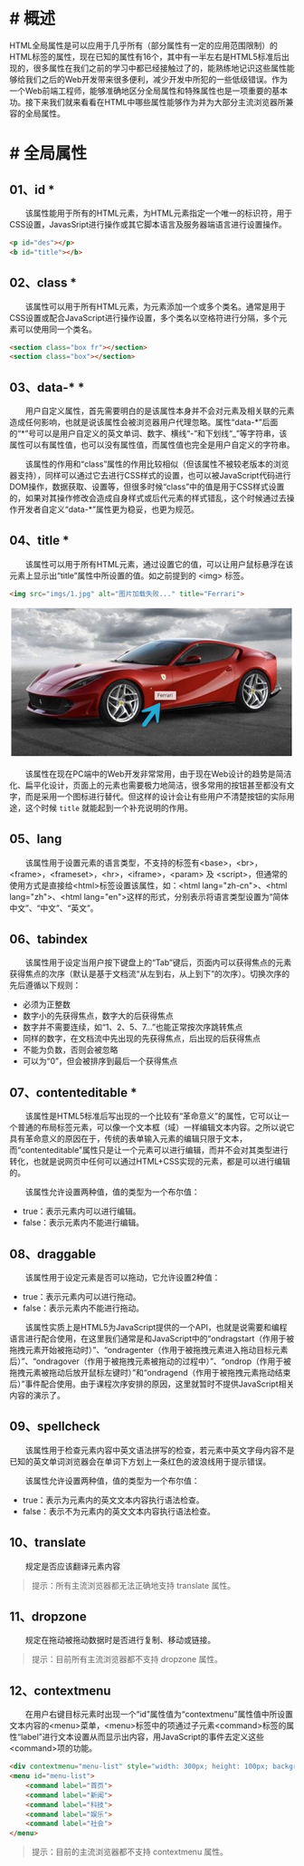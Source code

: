 # # 概述

HTML全局属性是可以应用于几乎所有（部分属性有一定的应用范围限制）的HTML标签的属性，现在已知的属性有16个，其中有一半左右是HTML5标准后出现的，很多属性在我们之前的学习中都已经接触过了的，能熟练地记识这些属性能够给我们之后的Web开发带来很多便利，减少开发中所犯的一些低级错误。作为一个Web前端工程师，能够准确地区分全局属性和特殊属性也是一项重要的基本功。接下来我们就来看看在HTML中哪些属性能够作为并为大部分主流浏览器所兼容的全局属性。

# # 全局属性

## 01、id *

  该属性能用于所有的HTML元素，为HTML元素指定一个唯一的标识符，用于CSS设置，JavasSript进行操作或其它脚本语言及服务器端语言进行设置操作。

```html
<p id="des"></p>
<b id="title"></b>
```

## 02、class *

  该属性可以用于所有HTML元素，为元素添加一个或多个类名。通常是用于CSS设置或配合JavaScript进行操作设置，多个类名以空格符进行分隔，多个元素可以使用同一个类名。

```html
<section class="box fr"></section>
<section class="box"></section>
```

## 03、data-* *

  用户自定义属性，首先需要明白的是该属性本身并不会对元素及相关联的元素造成任何影响，也就是说该属性会被浏览器用户代理忽略。属性“data-\*”后面的“\*”号可以是用户自定义的英文单词、数字、横线“-”和下划线“_”等字符串，该属性可以有属性值，也可以没有属性值，而属性值也完全是用户自定义的字符串。

  该属性的作用和“class”属性的作用比较相似（但该属性不被较老版本的浏览器支持），同样可以通过它去进行CSS样式的设置，也可以被JavaScript代码进行DOM操作，数据获取、设置等，但很多时候“class”中的值是用于CSS样式设置的，如果对其操作修改会造成自身样式或后代元素的样式错乱，这个时候通过去操作开发者自定义“data-*”属性更为稳妥，也更为规范。

## 04、title *

  该属性可以用于所有HTML元素，通过设置它的值，可以让用户鼠标悬浮在该元素上显示出“title”属性中所设置的值。如之前提到的 \<img> 标签。

```html
<img src="imgs/1.jpg" alt="图片加载失败..." title="Ferrari">
```

![](IMGS/global_title.jpeg)

  该属性在现在PC端中的Web开发非常常用，由于现在Web设计的趋势是简洁化、扁平化设计，页面上的元素也需要极力地简洁，很多常用的按钮甚至都没有文字，而是采用一个图标进行替代。但这样的设计会让有些用户不清楚按钮的实际用途，这个时候 `title` 就能起到一个补充说明的作用。

## 05、lang

  该属性用于设置元素的语言类型，不支持的标签有\<base>，\<br>，\<frame>，\<frameset>，\<hr>，\<iframe>，\<param> 及 \<script>，但通常的使用方式是直接给\<html>标签设置该属性，如：\<html lang="zh-cn">、\<html lang="zh">、\<html lang="en">这样的形式，分别表示将语言类型设置为“简体中文”、“中文”、“英文”。

## 06、tabindex

  该属性用于设定当用户按下键盘上的“Tab”键后，页面内可以获得焦点的元素获得焦点的次序（默认是基于文档流“从左到右，从上到下”的次序）。切换次序的先后遵循以下规则：

- 必须为正整数
- 数字小的先获得焦点，数字大的后获得焦点
- 数字并不需要连续，如“1、2、5、7...”也能正常按次序跳转焦点
- 同样的数字，在文档流中先出现的先获得焦点，后出现的后获得焦点
- 不能为负数，否则会被忽略
- 可以为“0”，但会被排序到最后一个获得焦点


## 07、contenteditable *

  该属性是HTML5标准后写出现的一个比较有“革命意义”的属性，它可以让一个普通的布局标签元素，可以像一个文本框（域）一样编辑文本内容。之所以说它具有革命意义的原因在于，传统的表单输入元素的编辑只限于文本，而“contenteditable”属性只是让一个元素可以进行编辑，而并不会对其类型进行转化，也就是说网页中任何可以通过HTML+CSS实现的元素，都是可以进行编辑的。

  该属性允许设置两种值，值的类型为一个布尔值：

- true：表示元素内可以进行编辑。
- false：表示元素内不能进行编辑。



## 08、draggable

  该属性用于设定元素是否可以拖动，它允许设置2种值：

- true：表示元素内可以进行拖动。
- false：表示元素内不能进行拖动。

  该属性实质上是HTML5为JavaScript提供的一个API，也就是说需要和编程语言进行配合使用，在这里我们通常是和JavaScript中的“ondragstart（作用于被拖拽元素开始被拖动时）”、“ondragenter（作用于被拖拽元素进入拖动目标元素后）”、“ondragover（作用于被拖拽元素被拖动的过程中）”、“ondrop（作用于被拖拽元素被拖动后放开鼠标左键时）”和“ondragend（作用于被拖拽元素拖动结束后）”事件配合使用。由于课程次序安排的原因，这里就暂时不提供JavaScript相关内容的演示了。

## 09、spellcheck

  该属性用于检查元素内容中英文语法拼写的检查，若元素中英文字母内容不是已知的英文单词浏览器会在单词下方划上一条红色的波浪线用于提示错误。

  该属性允许设置两种值，值的类型为一个布尔值：

- true：表示为元素内的英文文本内容执行语法检查。
- false：表示不为元素内的英文文本内容执行语法检查。


## 10、translate

  规定是否应该翻译元素内容

> 提示：所有主流浏览器都无法正确地支持 translate 属性。

## 11、dropzone

  规定在拖动被拖动数据时是否进行复制、移动或链接。

> 提示：目前所有主流浏览器都不支持 dropzone 属性。

## 12、contextmenu

  在用户右键目标元素时出现一个“id”属性值为“contextmenu”属性值中所设置文本内容的\<menu>菜单，\<menu>标签中的项通过子元素\<command>标签的属性“label”进行文本设置从而显示出内容，用JavaScript的事件去定义这些\<command>项的功能。

```html
<div contextmenu="menu-list" style="width: 300px; height: 100px; background: red">右键显示菜单</div>
<menu id="menu-list">
	<command label="首页">
	<command label="新闻">
	<command label="科技">
	<command label="娱乐">
	<command label="社会">
</menu>	
```

> 提示：目前的主流浏览器都不支持 contextmenu 属性。

